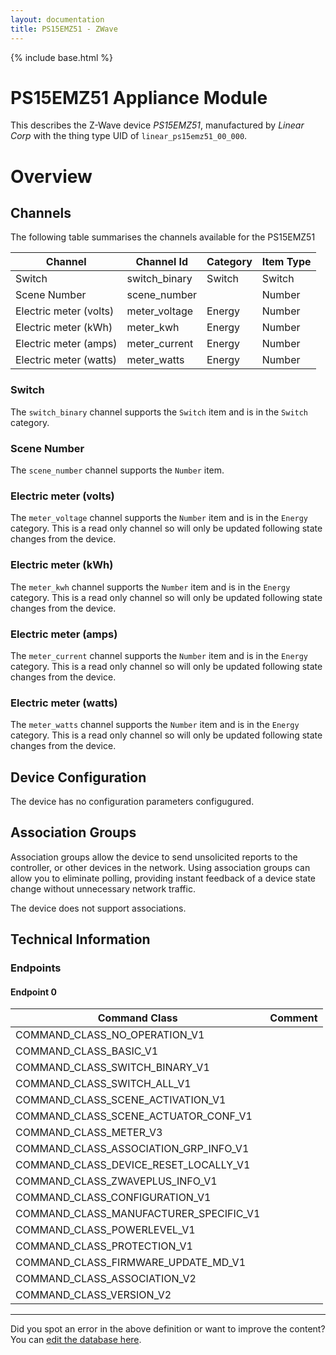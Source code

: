 ```yaml
---
layout: documentation
title: PS15EMZ51 - ZWave
---
```


{% include base.html %}

# PS15EMZ51 Appliance Module
This describes the Z-Wave device *PS15EMZ51*, manufactured by *Linear Corp* with the thing type UID of ```linear_ps15emz51_00_000```.

# Overview


## Channels

The following table summarises the channels available for the PS15EMZ51

| Channel | Channel Id | Category | Item Type |
|---------|------------|----------|-----------|
| Switch | switch_binary | Switch | Switch | 
| Scene Number | scene_number |  | Number | 
| Electric meter (volts) | meter_voltage | Energy | Number | 
| Electric meter (kWh) | meter_kwh | Energy | Number | 
| Electric meter (amps) | meter_current | Energy | Number | 
| Electric meter (watts) | meter_watts | Energy | Number | 

### Switch

The ```switch_binary``` channel supports the ```Switch``` item and is in the ```Switch``` category.

### Scene Number

The ```scene_number``` channel supports the ```Number``` item.

### Electric meter (volts)

The ```meter_voltage``` channel supports the ```Number``` item and is in the ```Energy``` category. This is a read only channel so will only be updated following state changes from the device.

### Electric meter (kWh)

The ```meter_kwh``` channel supports the ```Number``` item and is in the ```Energy``` category. This is a read only channel so will only be updated following state changes from the device.

### Electric meter (amps)

The ```meter_current``` channel supports the ```Number``` item and is in the ```Energy``` category. This is a read only channel so will only be updated following state changes from the device.

### Electric meter (watts)

The ```meter_watts``` channel supports the ```Number``` item and is in the ```Energy``` category. This is a read only channel so will only be updated following state changes from the device.



## Device Configuration

The device has no configuration parameters configugured.

## Association Groups

Association groups allow the device to send unsolicited reports to the controller, or other devices in the network. Using association groups can allow you to eliminate polling, providing instant feedback of a device state change without unnecessary network traffic.

The device does not support associations.
## Technical Information

### Endpoints

#### Endpoint 0

| Command Class | Comment |
|---------------|---------|
| COMMAND_CLASS_NO_OPERATION_V1| |
| COMMAND_CLASS_BASIC_V1| |
| COMMAND_CLASS_SWITCH_BINARY_V1| |
| COMMAND_CLASS_SWITCH_ALL_V1| |
| COMMAND_CLASS_SCENE_ACTIVATION_V1| |
| COMMAND_CLASS_SCENE_ACTUATOR_CONF_V1| |
| COMMAND_CLASS_METER_V3| |
| COMMAND_CLASS_ASSOCIATION_GRP_INFO_V1| |
| COMMAND_CLASS_DEVICE_RESET_LOCALLY_V1| |
| COMMAND_CLASS_ZWAVEPLUS_INFO_V1| |
| COMMAND_CLASS_CONFIGURATION_V1| |
| COMMAND_CLASS_MANUFACTURER_SPECIFIC_V1| |
| COMMAND_CLASS_POWERLEVEL_V1| |
| COMMAND_CLASS_PROTECTION_V1| |
| COMMAND_CLASS_FIRMWARE_UPDATE_MD_V1| |
| COMMAND_CLASS_ASSOCIATION_V2| |
| COMMAND_CLASS_VERSION_V2| |

---

Did you spot an error in the above definition or want to improve the content?
You can [edit the database here](http://www.cd-jackson.com/index.php/zwave/zwave-device-database/zwave-device-list/devicesummary/704).
